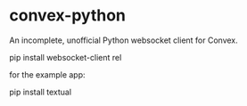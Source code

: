 # convex-python

An incomplete, unofficial Python websocket client for Convex.

pip install websocket-client rel

for the example app:

pip install textual
